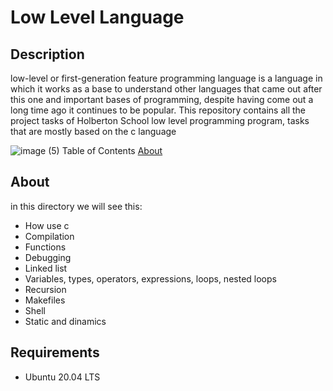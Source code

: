 <h1> Low Level Language </h1>
<h2> Description </h2>
<p>low-level or first-generation feature programming language is a language in which it works as a base to understand other languages that came out after this one and important bases of programming, despite having come out a long time ago it continues to be popular. This repository contains all the project tasks of Holberton School low level programming program, tasks that are mostly based on the c language</p>

![image (5)](https://user-images.githubusercontent.com/70924466/175170636-12d6ed6e-f57d-4db2-9c51-a5b9a7245aa5.png)
Table of Contents
[About](#About)

<h2 name="About"> About </h2>
in this directory we will see this:

* How use c
* Compilation
* Functions
* Debugging
* Linked list
* Variables, types, operators, expressions, loops, nested loops
* Recursion
* Makefiles
* Shell
* Static and dinamics

<h2 name="Requirements"> Requirements </h2>

* Ubuntu 20.04 LTS
